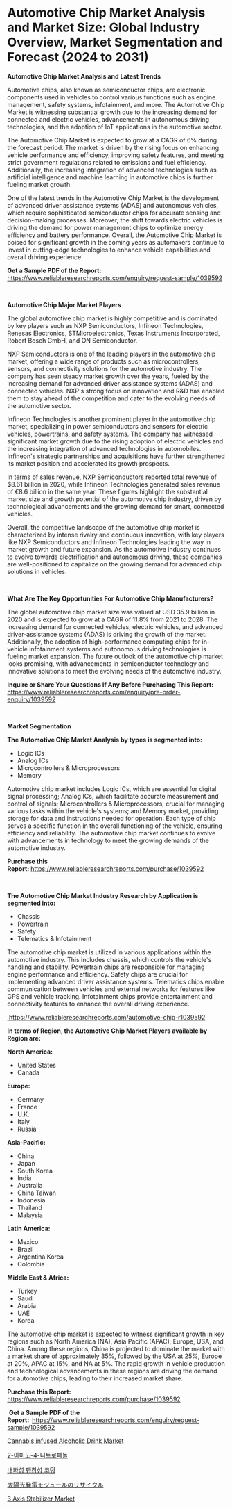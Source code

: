 <p><h1>Automotive Chip Market Analysis and Market Size: Global Industry Overview, Market Segmentation and Forecast (2024 to 2031)</h1></p><p><strong>Automotive Chip Market Analysis and Latest Trends</strong></p>
<p><p>Automotive chips, also known as semiconductor chips, are electronic components used in vehicles to control various functions such as engine management, safety systems, infotainment, and more. The Automotive Chip Market is witnessing substantial growth due to the increasing demand for connected and electric vehicles, advancements in autonomous driving technologies, and the adoption of IoT applications in the automotive sector.</p><p>The Automotive Chip Market is expected to grow at a CAGR of 6% during the forecast period. The market is driven by the rising focus on enhancing vehicle performance and efficiency, improving safety features, and meeting strict government regulations related to emissions and fuel efficiency. Additionally, the increasing integration of advanced technologies such as artificial intelligence and machine learning in automotive chips is further fueling market growth.</p><p>One of the latest trends in the Automotive Chip Market is the development of advanced driver assistance systems (ADAS) and autonomous vehicles, which require sophisticated semiconductor chips for accurate sensing and decision-making processes. Moreover, the shift towards electric vehicles is driving the demand for power management chips to optimize energy efficiency and battery performance. Overall, the Automotive Chip Market is poised for significant growth in the coming years as automakers continue to invest in cutting-edge technologies to enhance vehicle capabilities and overall driving experience.</p></p>
<p><strong>Get a Sample PDF of the Report:&nbsp;</strong> <a href="https://www.reliableresearchreports.com/enquiry/request-sample/1039592">https://www.reliableresearchreports.com/enquiry/request-sample/1039592</a></p>
<p>&nbsp;</p>
<p><strong>Automotive Chip Major Market Players</strong></p>
<p><p>The global automotive chip market is highly competitive and is dominated by key players such as NXP Semiconductors, Infineon Technologies, Renesas Electronics, STMicroelectronics, Texas Instruments Incorporated, Robert Bosch GmbH, and ON Semiconductor.</p><p>NXP Semiconductors is one of the leading players in the automotive chip market, offering a wide range of products such as microcontrollers, sensors, and connectivity solutions for the automotive industry. The company has seen steady market growth over the years, fueled by the increasing demand for advanced driver assistance systems (ADAS) and connected vehicles. NXP's strong focus on innovation and R&D has enabled them to stay ahead of the competition and cater to the evolving needs of the automotive sector.</p><p>Infineon Technologies is another prominent player in the automotive chip market, specializing in power semiconductors and sensors for electric vehicles, powertrains, and safety systems. The company has witnessed significant market growth due to the rising adoption of electric vehicles and the increasing integration of advanced technologies in automobiles. Infineon's strategic partnerships and acquisitions have further strengthened its market position and accelerated its growth prospects.</p><p>In terms of sales revenue, NXP Semiconductors reported total revenue of $8.61 billion in 2020, while Infineon Technologies generated sales revenue of €8.6 billion in the same year. These figures highlight the substantial market size and growth potential of the automotive chip industry, driven by technological advancements and the growing demand for smart, connected vehicles.</p><p>Overall, the competitive landscape of the automotive chip market is characterized by intense rivalry and continuous innovation, with key players like NXP Semiconductors and Infineon Technologies leading the way in market growth and future expansion. As the automotive industry continues to evolve towards electrification and autonomous driving, these companies are well-positioned to capitalize on the growing demand for advanced chip solutions in vehicles.</p></p>
<p>&nbsp;</p>
<p><strong>What Are The Key Opportunities For Automotive Chip Manufacturers?</strong></p>
<p><p>The global automotive chip market size was valued at USD 35.9 billion in 2020 and is expected to grow at a CAGR of 11.8% from 2021 to 2028. The increasing demand for connected vehicles, electric vehicles, and advanced driver-assistance systems (ADAS) is driving the growth of the market. Additionally, the adoption of high-performance computing chips for in-vehicle infotainment systems and autonomous driving technologies is fueling market expansion. The future outlook of the automotive chip market looks promising, with advancements in semiconductor technology and innovative solutions to meet the evolving needs of the automotive industry.</p></p>
<p><strong>Inquire or Share Your Questions If Any Before Purchasing This Report:</strong> <a href="https://www.reliableresearchreports.com/enquiry/pre-order-enquiry/1039592">https://www.reliableresearchreports.com/enquiry/pre-order-enquiry/1039592</a></p>
<p>&nbsp;</p>
<p><strong>Market Segmentation</strong></p>
<p><strong>The Automotive Chip Market Analysis by types is segmented into:</strong></p>
<p><ul><li>Logic ICs</li><li>Analog ICs</li><li>Microcontrollers & Microprocessors</li><li>Memory</li></ul></p>
<p><p>Automotive chip market includes Logic ICs, which are essential for digital signal processing; Analog ICs, which facilitate accurate measurement and control of signals; Microcontrollers & Microprocessors, crucial for managing various tasks within the vehicle's systems; and Memory market, providing storage for data and instructions needed for operation. Each type of chip serves a specific function in the overall functioning of the vehicle, ensuring efficiency and reliability. The automotive chip market continues to evolve with advancements in technology to meet the growing demands of the automotive industry.</p></p>
<p><strong>Purchase this Report:&nbsp;</strong><a href="https://www.reliableresearchreports.com/purchase/1039592">https://www.reliableresearchreports.com/purchase/1039592</a></p>
<p>&nbsp;</p>
<p><strong>The Automotive Chip Market Industry Research by Application is segmented into:</strong></p>
<p><ul><li>Chassis</li><li>Powertrain</li><li>Safety</li><li>Telematics & Infotainment</li></ul></p>
<p><p>The automotive chip market is utilized in various applications within the automotive industry. This includes chassis, which controls the vehicle's handling and stability. Powertrain chips are responsible for managing engine performance and efficiency. Safety chips are crucial for implementing advanced driver assistance systems. Telematics chips enable communication between vehicles and external networks for features like GPS and vehicle tracking. Infotainment chips provide entertainment and connectivity features to enhance the overall driving experience.</p></p>
<p><a href="https://www.reliableresearchreports.com/automotive-chip-r1039592">&nbsp;https://www.reliableresearchreports.com/automotive-chip-r1039592</a></p>
<p><strong>In terms of Region, the Automotive Chip Market Players available by Region are:</strong></p>
<p>
    <p> <strong> North America: </strong>
        <ul>
            <li>United States</li>
            <li>Canada</li>
        </ul>
        </p> 
    <p> <strong> Europe: </strong>
        <ul>
            <li>Germany</li>
            <li>France</li>
            <li>U.K.</li>
            <li>Italy</li>
            <li>Russia</li>
        </ul>
        </p> 
    <p> <strong> Asia-Pacific: </strong>
        <ul>
            <li>China</li>
            <li>Japan</li>
            <li>South Korea</li>
            <li>India</li>
            <li>Australia</li>
            <li>China Taiwan</li>
            <li>Indonesia</li>
            <li>Thailand</li>
            <li>Malaysia</li>
        </ul>
        </p> 
    <p> <strong> Latin America: </strong>
        <ul>
            <li>Mexico</li>
            <li>Brazil</li>
            <li>Argentina Korea</li>
            <li>Colombia</li>
        </ul>
        </p> 
    <p> <strong> Middle East & Africa: </strong>
        <ul>
            <li>Turkey</li>
            <li>Saudi</li>
            <li>Arabia</li>
            <li>UAE</li>
            <li>Korea</li>
        </ul>
    </p>
    </p>
<p><p>The automotive chip market is expected to witness significant growth in key regions such as North America (NA), Asia Pacific (APAC), Europe, USA, and China. Among these regions, China is projected to dominate the market with a market share of approximately 35%, followed by the USA at 25%, Europe at 20%, APAC at 15%, and NA at 5%. The rapid growth in vehicle production and technological advancements in these regions are driving the demand for automotive chips, leading to their increased market share.</p></p>
<p><strong>Purchase this Report: </strong><a href="https://www.reliableresearchreports.com/purchase/1039592">https://www.reliableresearchreports.com/purchase/1039592</a></p>
<p>&nbsp;<strong>Get a Sample PDF of the Report:&nbsp;&nbsp;</strong><a href="https://www.reliableresearchreports.com/enquiry/request-sample/1039592">https://www.reliableresearchreports.com/enquiry/request-sample/1039592</a></p>
<p><strong></strong></p>
<p><p><a href="https://github.com/lubmix/Market-Research-Report-List-3/blob/main/cannabis-infused-alcoholic-drink-market.md">Cannabis infused Alcoholic Drink Market</a></p><p><a href="https://github.com/risastia4/Market-Research-Report-List-1/blob/main/7929061112571.md">2-아미노-4-니트로페놀</a></p><p><a href="https://github.com/ThomasElmes2022/Market-Research-Report-List-1/blob/main/9943480112572.md">내화성 팽창성 코팅</a></p><p><a href="https://github.com/SarahFahey88/Market-Research-Report-List-2/blob/main/7110637120515.md">太陽光発電モジュールのリサイクル</a></p><p><a href="https://github.com/Hazelklievgspy6vdcsmu106w/Market-Research-Report-List-2/blob/main/3-axis-stabilizer-market.md">3 Axis Stabilizer Market</a></p></p>